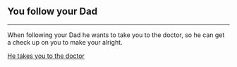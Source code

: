 ## You follow your Dad
---
When following your Dad he wants to take you to the doctor, so he can get a check up on you to make your alright.

[He takes you to the doctor](doctor.md)




